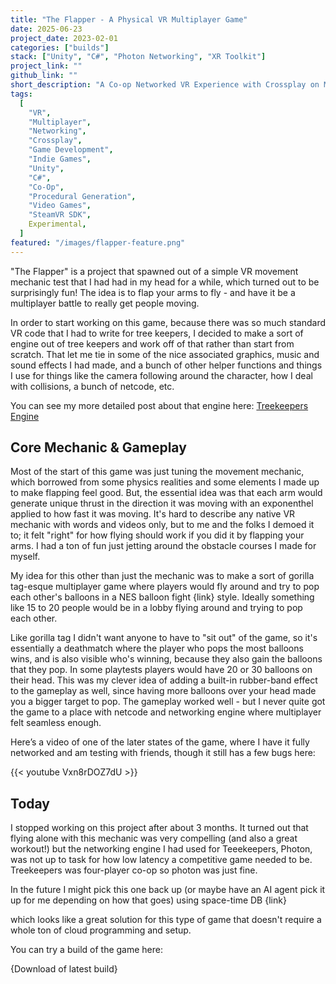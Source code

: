 ```yaml
---
title: "The Flapper - A Physical VR Multiplayer Game"
date: 2025-06-23
project_date: 2023-02-01
categories: ["builds"]
stack: ["Unity", "C#", "Photon Networking", "XR Toolkit"]
project_link: ""
github_link: ""
short_description: "A Co-op Networked VR Experience with Crossplay on Meta Quest and SteamVR"
tags:
  [
    "VR",
    "Multiplayer",
    "Networking",
    "Crossplay",
    "Game Development",
    "Indie Games",
    "Unity",
    "C#",
    "Co-Op",
    "Procedural Generation",
    "Video Games",
    "SteamVR SDK",
    Experimental,
  ]
featured: "/images/flapper-feature.png"
---
```


"The Flapper" is a project that spawned out of a simple VR movement mechanic test that I had had in my head for a while, which turned out to be surprisingly fun! The idea is to flap your arms to fly - and have it be a multiplayer battle to really get people moving.

In order to start working on this game, because there was so much standard VR code that I had to write for tree keepers, I decided to make a sort of engine out of tree keepers and work off of that rather than start from scratch. That let me tie in some of the nice associated graphics, music and sound effects I had made, and a bunch of other helper functions and things I use for things like the camera following around the character, how I deal with collisions, a bunch of netcode, etc.

You can see my more detailed post about that engine here: [Treekeepers Engine](/treekeepers-engine)

## Core Mechanic & Gameplay

Most of the start of this game was just tuning the movement mechanic, which borrowed from some physics realities and some elements I made up to make flapping feel good. But, the essential idea was that each arm would generate unique thrust in the direction it was moving with an exponenthel applied to how fast it was moving. It's hard to describe any native VR mechanic with words and videos only, but to me and the folks I demoed it to; it felt "right" for how flying should work if you did it by flapping your arms. I had a ton of fun just jetting around the obstacle courses I made for myself.

My idea for this other than just the mechanic was to make a sort of gorilla tag-esque multiplayer game where players would fly around and try to pop each other's balloons in a NES balloon fight {link} style. Ideally something like 15 to 20 people would be in a lobby flying around and trying to pop each other.

Like gorilla tag I didn't want anyone to have to "sit out" of the game, so it's essentially a deathmatch where the player who pops the most balloons wins, and is also visible who's winning, because they also gain the balloons that they pop. In some playtests players would have 20 or 30 balloons on their head. This was my clever idea of adding a built-in rubber-band effect to the gameplay as well, since having more balloons over your head made you a bigger target to pop. The gameplay worked well - but I never quite got the game to a place with netcode and networking engine where multiplayer felt seamless enough.

Here’s a video of one of the later states of the game, where I have it fully networked and am testing with friends, though it still has a few bugs here:

{{< youtube Vxn8rDOZ7dU >}}

## Today

I stopped working on this project after about 3 months. It turned out that flying alone with this mechanic was very compelling (and also a great workout!) but the networking engine I had used for Teeekeepers, Photon, was not up to task for how low latency a competitive game needed to be. Treekeepers was four-player co-op so photon was just fine.

In the future I might pick this one back up (or maybe have an AI agent pick it up for me depending on how that goes) using space-time DB {link}

which looks like a great solution for this type of game that doesn't require a whole ton of cloud programming and setup.

You can try a build of the game here:

{Download of latest build}
